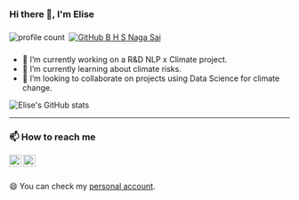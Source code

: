 ### Hi there 👋, I'm Elise

###
![profile count](https://komarev.com/ghpvc/?username=elise-chin-adway&color=red)&nbsp;
[![GitHub B H S Naga Sai](https://img.shields.io/github/followers/elise-chin-adway?label=follow&style=social)](https://github.com/elise-chin-adway)&nbsp;
###

- 🔭 I’m currently working on a R&D NLP x Climate project.
- 🌱 I’m currently learning about climate risks.
- 👯 I’m looking to collaborate on projects using Data Science for climate change.



![Elise's GitHub stats](https://github-readme-stats-m1facvyc8-elise-chin-adway.vercel.app/api?username=elise-chin-adway&show_icons=true&hide_border=true&count_private=true)

---
### 📫 How to reach me

[<img alt="mail" align="left" width="22px" src="https://cdn.jsdelivr.net/npm/simple-icons@3.4.0/icons/mail-dot-ru.svg"/>][mail]
[<img alt="linkedin" align="left" width="22px" src="https://cdn.jsdelivr.net/npm/simple-icons@3.4.0/icons/linkedin.svg"/>][linkedin]

</br>
</br>

😄 You can check my [personal account](https://github.com/elise-chin).

[mail]: mailto:elise.chin@adway-conseil.com
[linkedin]: https://fr.linkedin.com/in/elise-chin



<!--
**elise-chin-adway/elise-chin-adway** is a ✨ _special_ ✨ repository because its `README.md` (this file) appears on your GitHub profile.

Here are some ideas to get you started:

- 🔭 I’m currently working on ...
- 🌱 I’m currently learning ...
- 👯 I’m looking to collaborate on ...
- 🤔 I’m looking for help with ...
- 💬 Ask me about ...
- 📫 How to reach me: ...
- 😄 Pronouns: ...
- ⚡ Fun fact: ...
-->
